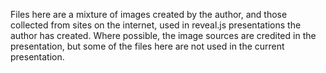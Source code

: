 Files here are a mixture of images created by the author, and those collected from sites on the internet, used in reveal.js presentations the author has created.  Where possible, the image sources are credited in the presentation, but some of the files here are not used in the current presentation.